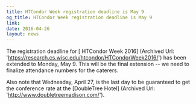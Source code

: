```yaml
---
title: HTCondor Week registration deadline is May 9
og_title: HTCondor Week registration deadline is May 9
link: 
date: 2016-04-26
layout: news
---
```


The registration deadline for [ HTCondor Week 2016] (Archived Url: 'https://research.cs.wisc.edu/htcondor/HTCondorWeek2016/') has been extended to Monday, May 9.  This will be the final extension -- we need to finalize attendance numbers for the caterers.  <p>Also note that Wednesday, April 27, is the last day to be guaranteed to get the conference rate at the [DoubleTree Hotel] (Archived Url: 'http://www.doubletreemadison.com/'). 
